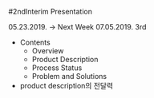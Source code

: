#2ndInterim Presentation

05.23.2019. -> Next Week
07.05.2019. 3rd
* Contents
   * Overview
   * Product Description
   * Process Status
   * Problem and Solutions
* product description의 전달력
